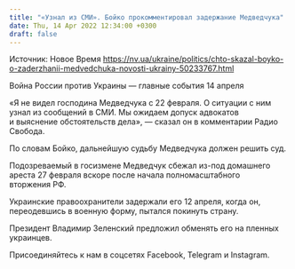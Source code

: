 ```yaml
---
title: "«Узнал из СМИ». Бойко прокомментировал задержание Медведчука"
date: Thu, 14 Apr 2022 12:34:00 +0300
draft: false
---
```

Источник: Новое Время https://nv.ua/ukraine/politics/chto-skazal-boyko-o-zaderzhanii-medvedchuka-novosti-ukrainy-50233767.html


Война России против Украины — главные события 14 апреля

«Я не видел господина Медведчука с 22 февраля. О ситуации с ним узнал из сообщений в СМИ. Мы ожидаем допуск адвокатов и выяснение обстоятельств дела», — сказал он в комментарии Радио Свобода.

По словам Бойко, дальнейшую судьбу Медведчука должен решить суд.

Подозреваемый в госизмене Медведчук сбежал из-под домашнего ареста 27 февраля вскоре после начала полномасштабного вторжения РФ.

Украинские правоохранители задержали его 12 апреля, когда он, переодевшись в военную форму, пытался покинуть страну.

Президент Владимир Зеленский предложил обменять его на пленных украинцев.

Присоединяйтесь к нам в соцсетях Facebook, Telegram и Instagram.
